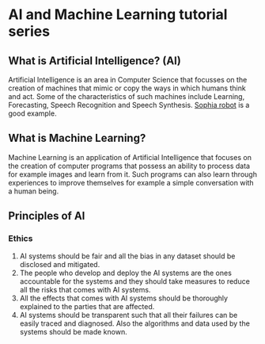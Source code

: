 # AI and Machine Learning tutorial series
## What is Artificial Intelligence? (AI)
Artificial Intelligence is an area in Computer Science that focusses on the creation of machines that mimic or copy the ways in which humans think and act. Some of the characteristics of such machines include Learning, Forecasting, Speech Recognition and Speech Synthesis. [Sophia robot](https://www.hansonrobotics.com/sophia/) is a good example. 
## What is Machine Learning?
Machine Learning is an application of Artificial Intelligence that focuses on the creation of computer programs that possess an ability to process data for example images and learn from it. Such programs can also learn through experiences to improve themselves for example a simple conversation with a human being.
## Principles of AI
### Ethics
1. AI systems should be fair and all the bias in any dataset should be disclosed and mitigated.
2. The people who develop and deploy the AI systems are the ones accountable for the systems and they should take measures to reduce all the risks that comes with AI systems.
3. All the effects that comes with AI systems should be thoroughly explained to the parties that are affected.
4. AI systems should be transparent such that all their failures can be easily traced and diagnosed. Also the algorithms and data used by the systems should be made known.
